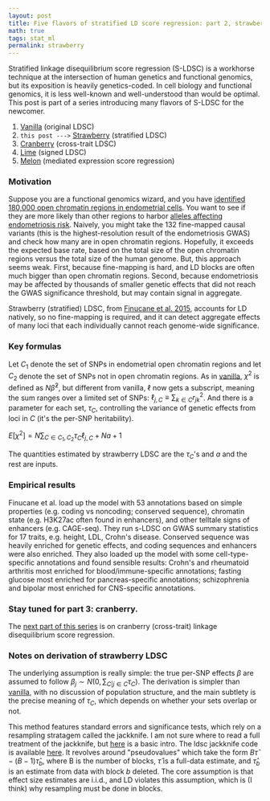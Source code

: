 ```yaml
---
layout: post
title: Five flavors of stratified LD score regression: part 2, strawberry
math: true
tags: stat_ml
permalink: strawberry
---
```


Stratified linkage disequilibrium score regression (S-LDSC) is a workhorse technique at the intersection of human genetics and functional genomics, but its exposition is heavily genetics-coded. In cell biology and functional genomics, it is less well-known and well-understood than would be optimal. This post is part of a series introducing many flavors of S-LDSC for the newcomer. 

1. [Vanilla](vanilla) (original LDSC)
2. `this post --->` [Strawberry](strawberry) (stratified LDSC)
3. [Cranberry](cranberry) (cross-trait LDSC)
4. [Lime](lime) (signed LDSC)
5. [Melon](melon) (mediated expression score regression)

### Motivation

Suppose you are a functional genomics wizard, and you have [identified 180,000 open chromatin regions in endometrial cells](https://pubmed.ncbi.nlm.nih.gov/29259032/). You want to see if they are more likely than other regions to harbor [alleles affecting endometriosis risk](https://www.medrxiv.org/content/10.1101/2024.11.26.24316723v1.full). Naively, you might take the 132 fine-mapped causal variants (this is the highest-resolution result of the endometriosis GWAS) and check how many are in open chromatin regions. Hopefully, it exceeds the expected base rate, based on the total size of the open chromatin regions versus the total size of the human genome. But, this approach seems weak. First, because fine-mapping is hard, and LD blocks are often much bigger than open chromatin regions. Second, because endometriosis may be affected by thousands of smaller genetic effects that did not reach the GWAS significance threshold, but may contain signal in aggregate.     

Strawberry (stratified) LDSC, from [Finucane et al. 2015](https://www.nature.com/articles/ng.3404), accounts for LD natively, so no fine-mapping is required, and it can detect aggregate effects of many loci that each individually cannot reach genome-wide significance. 

### Key formulas 

Let $C_1$ denote the set of SNPs in endometrial open chromatin regions and let $C_2$ denote the set of SNPs not in open chromatin regions. As in [vanilla](vanilla), $\chi^2$ is defined as $N\hat \beta^2$, but different from vanilla, $\ell$ now gets a subscript, meaning the sum ranges over a limited set of SNPs: $\ell_{j,C} \equiv \sum_{k\in C} r_{jk}^2$. And there is a parameter for each set, $\tau_C$, controlling the variance of genetic effects from loci in $C$ (it's the per-SNP heritability).  

$E[\chi^2] = N\sum_{C\in C_1, C_2} \tau_C \ell_{j,C} + Na + 1$

The quantities estimated by strawberry LDSC are the $\tau_C$'s and $a$ and the rest are inputs. 

### Empirical results

Finucane et al. load up the model with 53 annotations based on simple properties (e.g. coding vs noncoding; conserved sequence), chromatin state (e.g. H3K27ac often found in enhancers), and other telltale signs of enhancers (e.g. CAGE-seq). They run s-LDSC on GWAS summary statistics for 17 traits, e.g. height, LDL, Crohn's disease. Conserved sequence was heavily enriched for genetic effects, and coding sequences and enhancers were also enriched. They also loaded up the model with some cell-type-specific annotations and found sensible results: Crohn's and rheumatoid arthritis most enriched for blood/immune-specific annotations; fasting glucose most enriched for pancreas-specific annotations; schizophrenia and bipolar most enriched for CNS-specific annotations. 

### Stay tuned for part 3: cranberry.

The [next part of this series](cranberry) is on cranberry (cross-trait) linkage disequilibrium score regression. 


### Notes on derivation of strawberry LDSC

The underlying assumption is really simple: the true per-SNP effects $\beta$ are assumed to follow $\beta_j \sim N(0, \sum_{C|j \in C}\tau_C)$. The derivation is simpler than [vanilla](vanilla), with no discussion of population structure, and the main subtlety is the precise meaning of $\tau_C$, which depends on whether your sets overlap or not. 

This method features standard errors and significance tests, which rely on a resampling stratagem called the jackknife. I am not sure where to read a full treatment of the jackknife, but [here](https://personal.utdallas.edu/~herve/abdi-Jackknife2010-pretty.pdf) is a basic intro. The ldsc jackknife code is available [here](https://github.com/bulik/ldsc/blob/master/ldscore/jackknife.py). It revolves around "pseudovalues" which take the form $B\hat \tau - (B-1)\hat \tau_b$, where B is the number of blocks, $\hat\tau$ is a full-data estimate, and $\hat\tau_b$ is an estimate from data with block $b$ deleted. The core assumption is that effect size estimates are i.i.d., and LD violates this assumption, which is (I think) why resampling must be done in blocks.